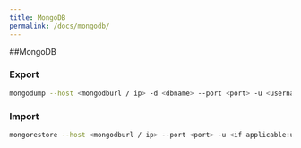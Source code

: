 ```yaml
---
title: MongoDB
permalink: /docs/mongodb/
---
```


##MongoDB

### Export
```bash
mongodump --host <mongodburl / ip> -d <dbname> --port <port> -u <username>  -p <password> --out <output directory>
```

### Import
```bash
mongorestore --host <mongodburl / ip> --port <port> -u <if applicable:username>  -p <if applicable:password> --db <db to import to> <<Output directory>/<DB to import from>>
```

